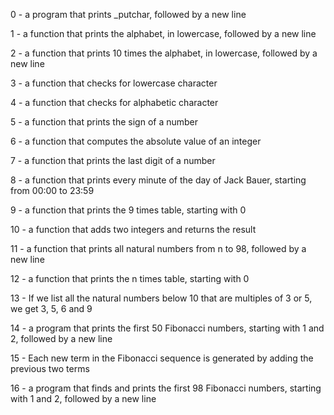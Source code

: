 0 -  a program that prints _putchar, followed by a new line

1 -  a function that prints the alphabet, in lowercase, followed by a new line

2 - a function that prints 10 times the alphabet, in lowercase, followed by a new line

3 - a function that checks for lowercase character

4 - a function that checks for alphabetic character

5 -  a function that prints the sign of a number

6 - a function that computes the absolute value of an integer

7 -  a function that prints the last digit of a number

8 -  a function that prints every minute of the day of Jack Bauer, starting from 00:00 to 23:59

9 -  a function that prints the 9 times table, starting with 0

10 -  a function that adds two integers and returns the result

11 - a function that prints all natural numbers from n to 98, followed by a new line

12 - a function that prints the n times table, starting with 0

13 - If we list all the natural numbers below 10 that are multiples of 3 or 5, we get 3, 5, 6 and 9

14 -   a program that prints the first 50 Fibonacci numbers, starting with 1 and 2, followed by a new line

15 - Each new term in the Fibonacci sequence is generated by adding the previous two terms

16 - a program that finds and prints the first 98 Fibonacci numbers, starting with 1 and 2, followed by a new line
